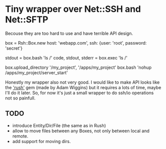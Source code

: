 # Tiny wrapper over Net::SSH and Net::SFTP

Becouse they are too hard to use and have terrible API design.

  box = Rsh::Box.new host: 'webapp.com', ssh: {user: 'root', password: 'secret'}

  stdout = box.bash 'ls /'
  code, stdout, stderr = box.exec 'ls /'

  box.upload_directory '/my_project', '/apps/my_project'
  box.bash 'nohup /apps/my_project/server_start'
  
Honestly my wrapper also not very good. I would like to make API looks like the ['rush'][rush] gem (made by Adam Wiggins)
but it requires a lots of time, maybe I'll do it later.
So, for now it's just a small wrapper to do ssh/io operations not so painfull.

## TODO

- introduce Entity/Dir/File (the same as in Rush)
- allow to move files between any Boxes, not only between local and remote.
- add support for moving dirs.


[rush]: http://github.com/adamwiggins/rush